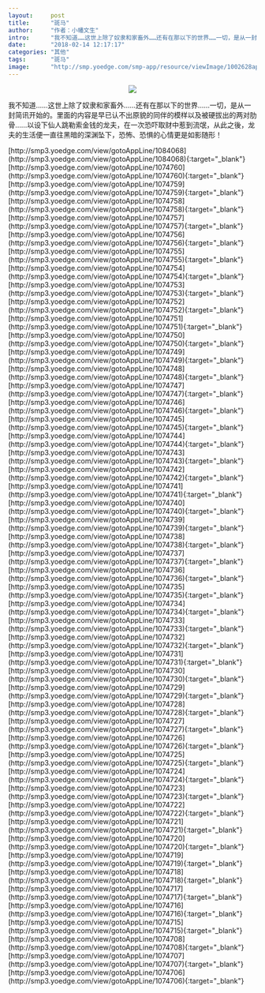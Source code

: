```yaml
---
layout:     post
title:      "斑马"
author:     "作者：小幡文生"
intro:      "我不知道……这世上除了奴隶和家畜外……还有在那以下的世界……一切，是从一封简讯开始的。里面的内容是早已认不出原貌的同伴的模样以及被硬拔出的两对肋骨……以设下仙人跳勒索金钱的龙夫，在一次恐吓取财中惹到流氓，从此之後，龙夫的生活便一直往黑暗的深渊坠下，恐怖、恐惧的心情更是如影随形！"
date:       "2018-02-14 12:17:17"
categories: "其他"
tags:       "斑马"
image:      "http://smp.yoedge.com/smp-app/resource/viewImage/1002628appline.png"
---
```

<div style="text-align: center">
<p><img src="http://smp.yoedge.com/smp-app/resource/viewImage/1002628appline.png"/></p>
</div>
<p class="post-meta">
<span>我不知道……这世上除了奴隶和家畜外……还有在那以下的世界……一切，是从一封简讯开始的。里面的内容是早已认不出原貌的同伴的模样以及被硬拔出的两对肋骨……以设下仙人跳勒索金钱的龙夫，在一次恐吓取财中惹到流氓，从此之後，龙夫的生活便一直往黑暗的深渊坠下，恐怖、恐惧的心情更是如影随形！</span>
</p>
[http://smp3.yoedge.com/view/gotoAppLine/1084068](http://smp3.yoedge.com/view/gotoAppLine/1084068){:target="_blank"}
[http://smp3.yoedge.com/view/gotoAppLine/1074760](http://smp3.yoedge.com/view/gotoAppLine/1074760){:target="_blank"}
[http://smp3.yoedge.com/view/gotoAppLine/1074759](http://smp3.yoedge.com/view/gotoAppLine/1074759){:target="_blank"}
[http://smp3.yoedge.com/view/gotoAppLine/1074758](http://smp3.yoedge.com/view/gotoAppLine/1074758){:target="_blank"}
[http://smp3.yoedge.com/view/gotoAppLine/1074757](http://smp3.yoedge.com/view/gotoAppLine/1074757){:target="_blank"}
[http://smp3.yoedge.com/view/gotoAppLine/1074756](http://smp3.yoedge.com/view/gotoAppLine/1074756){:target="_blank"}
[http://smp3.yoedge.com/view/gotoAppLine/1074755](http://smp3.yoedge.com/view/gotoAppLine/1074755){:target="_blank"}
[http://smp3.yoedge.com/view/gotoAppLine/1074754](http://smp3.yoedge.com/view/gotoAppLine/1074754){:target="_blank"}
[http://smp3.yoedge.com/view/gotoAppLine/1074753](http://smp3.yoedge.com/view/gotoAppLine/1074753){:target="_blank"}
[http://smp3.yoedge.com/view/gotoAppLine/1074752](http://smp3.yoedge.com/view/gotoAppLine/1074752){:target="_blank"}
[http://smp3.yoedge.com/view/gotoAppLine/1074751](http://smp3.yoedge.com/view/gotoAppLine/1074751){:target="_blank"}
[http://smp3.yoedge.com/view/gotoAppLine/1074750](http://smp3.yoedge.com/view/gotoAppLine/1074750){:target="_blank"}
[http://smp3.yoedge.com/view/gotoAppLine/1074749](http://smp3.yoedge.com/view/gotoAppLine/1074749){:target="_blank"}
[http://smp3.yoedge.com/view/gotoAppLine/1074748](http://smp3.yoedge.com/view/gotoAppLine/1074748){:target="_blank"}
[http://smp3.yoedge.com/view/gotoAppLine/1074747](http://smp3.yoedge.com/view/gotoAppLine/1074747){:target="_blank"}
[http://smp3.yoedge.com/view/gotoAppLine/1074746](http://smp3.yoedge.com/view/gotoAppLine/1074746){:target="_blank"}
[http://smp3.yoedge.com/view/gotoAppLine/1074745](http://smp3.yoedge.com/view/gotoAppLine/1074745){:target="_blank"}
[http://smp3.yoedge.com/view/gotoAppLine/1074744](http://smp3.yoedge.com/view/gotoAppLine/1074744){:target="_blank"}
[http://smp3.yoedge.com/view/gotoAppLine/1074743](http://smp3.yoedge.com/view/gotoAppLine/1074743){:target="_blank"}
[http://smp3.yoedge.com/view/gotoAppLine/1074742](http://smp3.yoedge.com/view/gotoAppLine/1074742){:target="_blank"}
[http://smp3.yoedge.com/view/gotoAppLine/1074741](http://smp3.yoedge.com/view/gotoAppLine/1074741){:target="_blank"}
[http://smp3.yoedge.com/view/gotoAppLine/1074740](http://smp3.yoedge.com/view/gotoAppLine/1074740){:target="_blank"}
[http://smp3.yoedge.com/view/gotoAppLine/1074739](http://smp3.yoedge.com/view/gotoAppLine/1074739){:target="_blank"}
[http://smp3.yoedge.com/view/gotoAppLine/1074738](http://smp3.yoedge.com/view/gotoAppLine/1074738){:target="_blank"}
[http://smp3.yoedge.com/view/gotoAppLine/1074737](http://smp3.yoedge.com/view/gotoAppLine/1074737){:target="_blank"}
[http://smp3.yoedge.com/view/gotoAppLine/1074736](http://smp3.yoedge.com/view/gotoAppLine/1074736){:target="_blank"}
[http://smp3.yoedge.com/view/gotoAppLine/1074735](http://smp3.yoedge.com/view/gotoAppLine/1074735){:target="_blank"}
[http://smp3.yoedge.com/view/gotoAppLine/1074734](http://smp3.yoedge.com/view/gotoAppLine/1074734){:target="_blank"}
[http://smp3.yoedge.com/view/gotoAppLine/1074733](http://smp3.yoedge.com/view/gotoAppLine/1074733){:target="_blank"}
[http://smp3.yoedge.com/view/gotoAppLine/1074732](http://smp3.yoedge.com/view/gotoAppLine/1074732){:target="_blank"}
[http://smp3.yoedge.com/view/gotoAppLine/1074731](http://smp3.yoedge.com/view/gotoAppLine/1074731){:target="_blank"}
[http://smp3.yoedge.com/view/gotoAppLine/1074730](http://smp3.yoedge.com/view/gotoAppLine/1074730){:target="_blank"}
[http://smp3.yoedge.com/view/gotoAppLine/1074729](http://smp3.yoedge.com/view/gotoAppLine/1074729){:target="_blank"}
[http://smp3.yoedge.com/view/gotoAppLine/1074728](http://smp3.yoedge.com/view/gotoAppLine/1074728){:target="_blank"}
[http://smp3.yoedge.com/view/gotoAppLine/1074727](http://smp3.yoedge.com/view/gotoAppLine/1074727){:target="_blank"}
[http://smp3.yoedge.com/view/gotoAppLine/1074726](http://smp3.yoedge.com/view/gotoAppLine/1074726){:target="_blank"}
[http://smp3.yoedge.com/view/gotoAppLine/1074725](http://smp3.yoedge.com/view/gotoAppLine/1074725){:target="_blank"}
[http://smp3.yoedge.com/view/gotoAppLine/1074724](http://smp3.yoedge.com/view/gotoAppLine/1074724){:target="_blank"}
[http://smp3.yoedge.com/view/gotoAppLine/1074723](http://smp3.yoedge.com/view/gotoAppLine/1074723){:target="_blank"}
[http://smp3.yoedge.com/view/gotoAppLine/1074722](http://smp3.yoedge.com/view/gotoAppLine/1074722){:target="_blank"}
[http://smp3.yoedge.com/view/gotoAppLine/1074721](http://smp3.yoedge.com/view/gotoAppLine/1074721){:target="_blank"}
[http://smp3.yoedge.com/view/gotoAppLine/1074720](http://smp3.yoedge.com/view/gotoAppLine/1074720){:target="_blank"}
[http://smp3.yoedge.com/view/gotoAppLine/1074719](http://smp3.yoedge.com/view/gotoAppLine/1074719){:target="_blank"}
[http://smp3.yoedge.com/view/gotoAppLine/1074718](http://smp3.yoedge.com/view/gotoAppLine/1074718){:target="_blank"}
[http://smp3.yoedge.com/view/gotoAppLine/1074717](http://smp3.yoedge.com/view/gotoAppLine/1074717){:target="_blank"}
[http://smp3.yoedge.com/view/gotoAppLine/1074716](http://smp3.yoedge.com/view/gotoAppLine/1074716){:target="_blank"}
[http://smp3.yoedge.com/view/gotoAppLine/1074715](http://smp3.yoedge.com/view/gotoAppLine/1074715){:target="_blank"}
[http://smp3.yoedge.com/view/gotoAppLine/1074708](http://smp3.yoedge.com/view/gotoAppLine/1074708){:target="_blank"}
[http://smp3.yoedge.com/view/gotoAppLine/1074707](http://smp3.yoedge.com/view/gotoAppLine/1074707){:target="_blank"}
[http://smp3.yoedge.com/view/gotoAppLine/1074706](http://smp3.yoedge.com/view/gotoAppLine/1074706){:target="_blank"}


